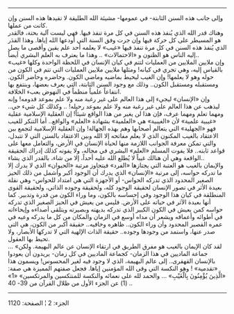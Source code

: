 ------------------------------------------------------------------------

وإلى جانب هذه السنن الثابتة- في عمومها- مشيئة الله الطليقة لا تقيدها هذه
السنن وإن كانت من عملها.  
وهناك قدر الله الذي يُنفذ هذه السنن في كل مرة تنفذ فيها. فهي ليست آلية
بحتة، فالقدر هو المسيطر على كل حركة فيها وإن جرت وفق السنة التي أودعها
الله إياها. وهذا القدَر الذي يُنفذ هذه السنن في كل مرة تنفذ فيها «غيب» لا
يعلمه أحد علم يقين وأقصى ما يصل إليه الناس هو الظنون و «الاحتمالات» ..
وهذا ما يعترف به العلم البشري أيضاً..  
وإن ملايين الملايين من العمليات لتتم في كيان الإنسان في اللحظة الواحدة
وكلها «غيب» بالقياس إليه، وهي تجري في كيانه! ومثلها ملايين ملايين
العمليات التي تتم في الكون من حوله وهو لا يعلمها! وإن الغيب ليحيط بماضيه
وماضي الكون. وحاضره وحاضر الكون. ومستقبله ومستقبل الكون.. وذلك مع وجود
السنن الثابتة، التي يعرف بعضها، وينتفع بها انتفاعاً علمياً منظماً في النهوض
بعبء الخلافة.  
وإن «الإنسان» ليجيء إلى هذا العالم على غير رغبة منه ولا علم بموعد قدومه!
وإنه ليذهب عن هذا العالم على غير رغبة منه ولا علم بموعد رحيله! .. وكذلك
كل شيء حي.. ومهما تعلم ومهما عرف، فإن هذا لن يغير من هذا الواقع شيئاً! إن
العقلية الإسلامية عقلية «غيبية علمية» لأن «الغيبية» هي «العلمية» بشهادة
«العلم» والواقع.. أما التنكر للغيب فهو «الجهلية» التي يتعالم أصحابها وهم
بهذه الجهالة! وإن العقلية الإسلامية لتجمع بين الاعتقاد بالغيب المكنون
الذي لا يعلم مفاتحه إلا الله وبين الاعتقاد بالسنن التي لا تتبدل، والتي
تمكن معرفة الجوانب اللازمة منها لحياة الإنسان في الأرض، والتعامل معها
على قواعد ثابته.. فلا يفوت المسلم «العلم» البشري في مجاله، ولا يفوته
كذلك إدراك الحقيقة الواقعة وهي أن هنالك غيباً لا يُطلع الله عليه أحداً، إلا
من شاء، بالقدر الذي يشاء..  
والإيمان بالغيب هو العتبة التي يجتازها «الفرد» فيتجاوز مرتبة «الحيوان»
الذي لا يدرك إلا ما تدركه حواسه، إلى مرتبة «الإنسان» الذي يدرك أن الوجود
أكبر وأشمل من ذلك الحيز الصغير المحدود الذي تدركه الحواس- أو الأجهزة
التي هي امتداد للحواس- وهي نقلة بعيدة الأثر في تصور الإنسان لحقيقة
الوجود كله، ولحقيقة وجوده الذاتي، ولحقيقة القوى المنطلقة في كيان هذا
الوجود وفي إحساسه بالكون، وما وراء الكون من قدرة وتدبير. كما أنها بعيدة
الآثر في حياته على الأرض. فليس من يعيش في الحيز الصغير الذي تدركه حواسه
كمن يعيش في الكون الكبير الذي تدركه بديهته وبصيرته ويتلقى أصداءه
وإيحاءاته في أطوائه وأعماقه ويشعر أن مداه أوسع في الزمان والمكان من كل
ما يدركه وعيه في عمره القصير المحدود وأن وراء الكون.. ظاهره وخافيه..
حقيقة أكبر من الكون، هي التي صدر عنها، واستمد من وجودها وجوده.. حقيقة
الذات الإلهية التي لا تدركها الأبصار، ولا تحيط بها العقول.  
... «لقد كان الإيمان بالغيب هو مفرق الطريق في ارتقاء الإنسان عن عالم
البهيمة. ولكن جماعة الماديين في هذا الزمان- كجماعة الماديين في كل زمان-
يريدون أن يعودوا بالإنسان القهقرى.. إلى عالم البهيمة، الذي لا وجود فيه
لغير المحسوس! ويسمون هذا «تقدمية» ! وهو النكسة التي وقى الله المؤمنين
إياها. فجعل صفتهم المميزة هي صفة: «الَّذِينَ يُؤْمِنُونَ بِالْغَيْبِ» ... والحمد لله
على نعمائه والنكسة للمنتكسين والمرتكسين» «1» . (1) عن الجزء الأول من
ظلال القرآن من 39- 40.

------------------------------------------------------------------------

الجزء: 2 ¦ الصفحة: 1120
